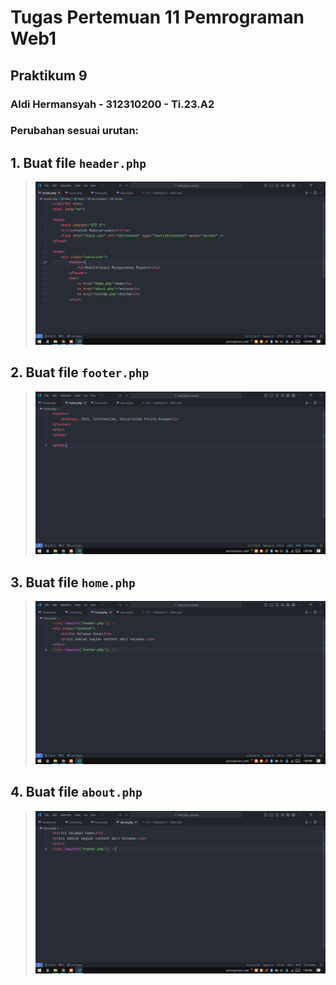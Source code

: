 # Tugas Pertemuan 11 Pemrograman Web1
## Praktikum 9
### Aldi Hermansyah - 312310200 - Ti.23.A2

### Perubahan sesuai urutan:
## 1. Buat file ```header.php``` <br>
   > <img src="file/img/header.png" alt="">

## 2. Buat file ```footer.php``` <br>
   > <img src="file/img/footer.png" alt="">
   
## 3. Buat file ```home.php``` <br>
   > <img src="file/img/home.png" alt="">

## 4. Buat file ```about.php``` <br>
   > <img src="file/img/about.png" alt="">
